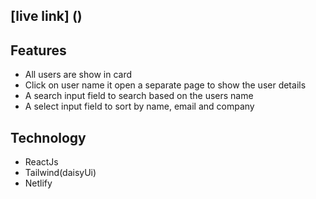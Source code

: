 ## [live link] ()

## Features

- All users are show in card
- Click on user name it open a separate page to show the user details
- A search input field to search based on the users name
- A select input field to sort by name, email and company

## Technology

- ReactJs
- Tailwind(daisyUi)
- Netlify
